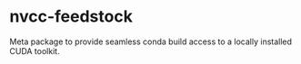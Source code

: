# nvcc-feedstock
Meta package to provide seamless conda build access to a locally installed CUDA toolkit.
